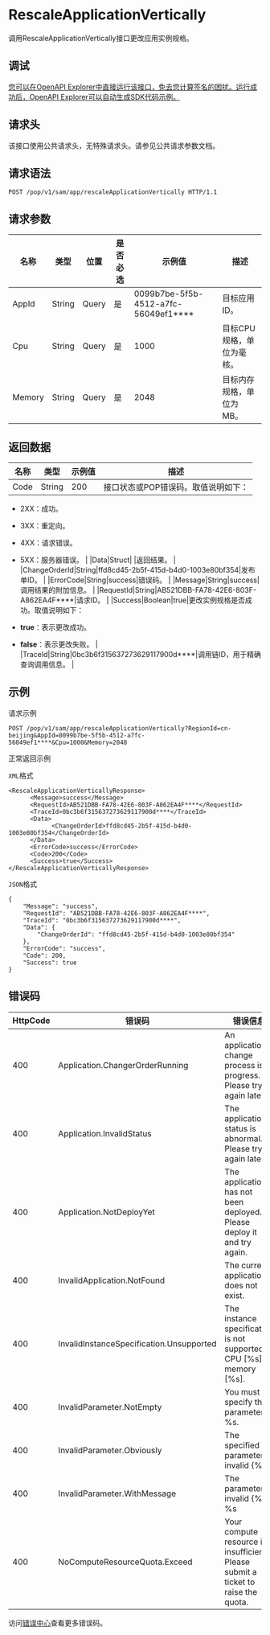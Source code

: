 # RescaleApplicationVertically

调用RescaleApplicationVertically接口更改应用实例规格。

## 调试

[您可以在OpenAPI Explorer中直接运行该接口，免去您计算签名的困扰。运行成功后，OpenAPI Explorer可以自动生成SDK代码示例。](https://api.aliyun.com/#product=sae&api=RescaleApplicationVertically&type=ROA&version=2019-05-06)

## 请求头

该接口使用公共请求头，无特殊请求头。请参见公共请求参数文档。

## 请求语法

```
POST /pop/v1/sam/app/rescaleApplicationVertically HTTP/1.1
```

## 请求参数

|名称|类型|位置|是否必选|示例值|描述|
|--|--|--|----|---|--|
|AppId|String|Query|是|0099b7be-5f5b-4512-a7fc-56049ef1\*\*\*\*|目标应用ID。 |
|Cpu|String|Query|是|1000|目标CPU规格，单位为毫核。 |
|Memory|String|Query|是|2048|目标内存规格，单位为MB。 |

## 返回数据

|名称|类型|示例值|描述|
|--|--|---|--|
|Code|String|200|接口状态或POP错误码。取值说明如下：

 -   2XX：成功。
-   3XX：重定向。
-   4XX：请求错误。
-   5XX：服务器错误。 |
|Data|Struct| |返回结果。 |
|ChangeOrderId|String|ffd8cd45-2b5f-415d-b4d0-1003e80bf354|发布单ID。 |
|ErrorCode|String|success|错误码。 |
|Message|String|success|调用结果的附加信息。 |
|RequestId|String|AB521DBB-FA78-42E6-803F-A862EA4F\*\*\*\*|请求ID。 |
|Success|Boolean|true|更改实例规格是否成功。取值说明如下：

 -   **true**：表示更改成功。
-   **false**：表示更改失败。 |
|TraceId|String|0bc3b6f315637273629117900d\*\*\*\*|调用链ID，用于精确查询调用信息。 |

## 示例

请求示例

```
POST /pop/v1/sam/app/rescaleApplicationVertically?RegionId=cn-beijing&AppId=0099b7be-5f5b-4512-a7fc-56049ef1****&Cpu=1000&Memory=2048
```

正常返回示例

`XML`格式

```
<RescaleApplicationVerticallyResponse>
	  <Message>success</Message>
	  <RequestId>AB521DBB-FA78-42E6-803F-A862EA4F****</RequestId>
	  <TraceId>0bc3b6f315637273629117900d****</TraceId>
	  <Data>
		    <ChangeOrderId>ffd8cd45-2b5f-415d-b4d0-1003e80bf354</ChangeOrderId>
	  </Data>
	  <ErrorCode>success</ErrorCode>
	  <Code>200</Code>
	  <Success>true</Success>
</RescaleApplicationVerticallyResponse>
```

`JSON`格式

```
{
	"Message": "success",
	"RequestId": "AB521DBB-FA78-42E6-803F-A862EA4F****",
	"TraceId": "0bc3b6f315637273629117900d****",
	"Data": {
		"ChangeOrderId": "ffd8cd45-2b5f-415d-b4d0-1003e80bf354"
	},
	"ErrorCode": "success",
	"Code": 200,
	"Success": true
}
```

## 错误码

|HttpCode|错误码|错误信息|描述|
|--------|---|----|--|
|400|Application.ChangerOrderRunning|An application change process is in progress. Please try again later.|应用有变更流程正在执行，请稍后重试。|
|400|Application.InvalidStatus|The application status is abnormal. Please try again later.|应用状态异常，请稍后重试。|
|400|Application.NotDeployYet|The application has not been deployed. Please deploy it and try again.|应用没有部署，请部署后重试。|
|400|InvalidApplication.NotFound|The current application does not exist.|找不到当前应用。|
|400|InvalidInstanceSpecification.Unsupported|The instance specification is not supported: CPU \[%s\], memory \[%s\].|不支持的实例规格。CPU\[%s\]，Memory\[%s\]。|
|400|InvalidParameter.NotEmpty|You must specify the parameter %s.|不合法的参数：%s不能为空。|
|400|InvalidParameter.Obviously|The specified parameter is invalid \{%s\}.|不合法的参数\{%s\}。|
|400|InvalidParameter.WithMessage|The parameter is invalid \{%s\}: %s|不合法的参数\{%s\}：%s。|
|400|NoComputeResourceQuota.Exceed|Your compute resource is insufficient. Please submit a ticket to raise the quota.|计算资源不足，请提交工单增加计算资源额度。|

访问[错误中心](https://error-center.aliyun.com/status/product/sae)查看更多错误码。

